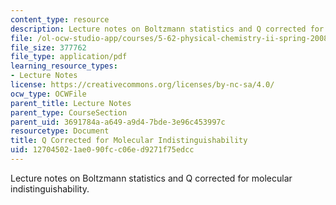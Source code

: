 ```yaml
---
content_type: resource
description: Lecture notes on Boltzmann statistics and Q corrected for molecular indistinguishability.
file: /ol-ocw-studio-app/courses/5-62-physical-chemistry-ii-spring-2008/127045021ae090fcc06ed9271f75edcc_06_562ln08.pdf
file_size: 377762
file_type: application/pdf
learning_resource_types:
- Lecture Notes
license: https://creativecommons.org/licenses/by-nc-sa/4.0/
ocw_type: OCWFile
parent_title: Lecture Notes
parent_type: CourseSection
parent_uid: 3691784a-a649-a9d4-7bde-3e96c453997c
resourcetype: Document
title: Q Corrected for Molecular Indistinguishability
uid: 12704502-1ae0-90fc-c06e-d9271f75edcc
---
```

Lecture notes on Boltzmann statistics and Q corrected for molecular indistinguishability.